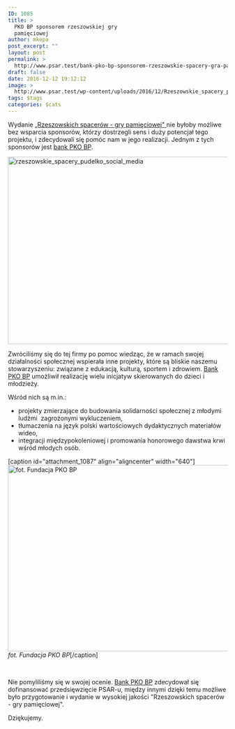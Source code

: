 ```yaml
---
ID: 1085
title: >
  PKO BP sponsorem rzeszowskiej gry
  pamięciowej
author: mkepa
post_excerpt: ""
layout: post
permalink: >
  http://www.psar.test/bank-pko-bp-sponsorem-rzeszowskie-spacery-gra-pamieciowa/
draft: false
date: 2016-12-12 19:12:12
image: >
  http://www.psar.test/wp-content/uploads/2016/12/Rzeszowskie_spacery_pudelko_social_media-e1481559254224.png
tags: $tags
categories: $cats
---
```

Wydanie <a href="http://dev-psar.pantheonsite.io/rzeszowskie-spacery-gra-pamieciowa/">„Rzeszowskich spacerów - gry pamięciowej" </a>nie byłoby możliwe bez wsparcia sponsorów, którzy dostrzegli sens i duży potencjał tego projektu, i zdecydowali się pomóc nam w jego realizacji. Jednym z tych sponsorów jest <a href="https://www.facebook.com/PKOBankPolski/">bank PKO BP</a>.

<a href="http://www.psar.test/wp-content/uploads/2016/12/Rzeszowskie_spacery_pudelko_social_media-e1481559254224.png"><img class="size-large wp-image-1082 aligncenter" src="http://dev-psar.pantheonsite.io/wp-content/uploads/2016/12/Rzeszowskie_spacery_pudelko_social_media-1024x687.png" alt="rzeszowskie_spacery_pudelko_social_media" width="640" height="429" /></a>

Zwróciliśmy się do tej firmy po pomoc wiedząc, że w ramach swojej działalności społecznej wspierała inne projekty, które są bliskie naszemu stowarzyszeniu: związane z edukacją, kulturą, sportem i zdrowiem. <a href="https://www.facebook.com/PKOBankPolski/">Bank PKO BP</a> umożliwił realizację wielu inicjatyw skierowanych do dzieci i młodzieży.

Wśród nich są m.in.:
<ul>
 	<li>projekty zmierzające do budowania solidarności społecznej z młodymi ludźmi  zagrożonymi wykluczeniem,</li>
 	<li>tłumaczenia na język polski wartościowych dydaktycznych materiałów wideo,</li>
 	<li>integracji międzypokoleniowej i promowania honorowego dawstwa krwi wśród młodych osób.</li>
</ul>
[caption id="attachment_1087" align="aligncenter" width="640"]<a href="http://www.psar.test/wp-content/uploads/2016/12/phoca_thumb_l_rzeszow_0241.jpg"><img class="wp-image-1087 size-full" src="http://www.psar.test/wp-content/uploads/2016/12/phoca_thumb_l_rzeszow_0241.jpg" alt="fot. Fundacja PKO BP" width="640" height="426" /></a> <em>fot. Fundacja PKO BP</em>[/caption]

&nbsp;

Nie pomyliliśmy się w swojej ocenie. <a href="https://www.facebook.com/PKOBankPolski/">Bank PKO BP</a> zdecydował się dofinansować przedsięwzięcie PSAR-u, między innymi dzięki temu możliwe było przygotowanie i wydanie w wysokiej jakości "Rzeszowskich spacerów - gry pamięciowej".

Dziękujemy.